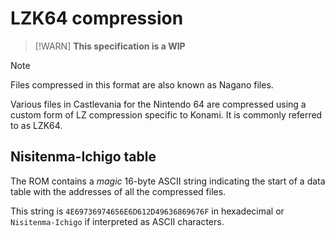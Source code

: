 # LZK64 compression

> [!WARN]
> **This specification is a WIP**

> [!NOTE]
> Files compressed in this format are also known as Nagano files.

Various files in Castlevania for the Nintendo 64 are compressed using a
custom form of LZ compression specific to Konami. It is commonly referred
to as LZK64.

## Nisitenma-Ichigo table

The ROM contains a _magic_ 16-byte ASCII string indicating the start of a data table
with the addresses of all the compressed files.

This string is `4E69736974656E6D612D49636869676F` in hexadecimal or `Nisitenma-Ichigo`
if interpreted as ASCII characters.
